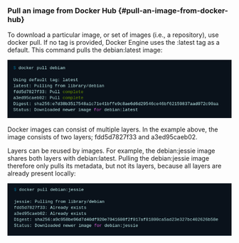 ### Pull an image from Docker Hub {#pull-an-image-from-docker-hub}

To download a particular image, or set of images \(i.e., a repository\), use docker pull. If no tag is provided, Docker Engine uses the :latest tag as a default. This command pulls the debian:latest image:

![](/assets/import4.png)

Docker images can consist of multiple layers. In the example above, the image consists of two layers; fdd5d7827f33 and a3ed95caeb02.

Layers can be reused by images. For example, the debian:jessie image shares both layers with debian:latest. Pulling the debian:jessie image therefore only pulls its metadata, but not its layers, because all layers are already present locally:



![](/assets/pull.png)

